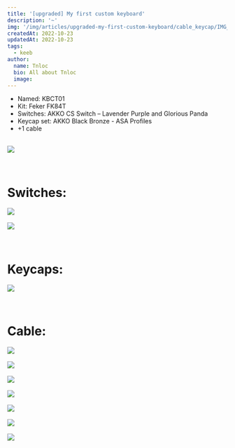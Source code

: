 ```yaml
---
title: '[upgraded] My first custom keyboard'
description: '~'
img: '/img/articles/upgraded-my-first-custom-keyboard/cable_keycap/IMG_0894.jpg'
createdAt: 2022-10-23
updatedAt: 2022-10-23
tags:
  - keeb
author:
  name: Tnloc
  bio: All about Tnloc
  image: 
---
```


<!--more-->
<ul>
<li>Named: <span class="tw-font-bold">KBCT01</span>
</li>
<li>Kit: <span class="tw-font-bold">Feker FK84T</span>
</li>
<li>Switches: 
  <span class="tw-font-bold">AKKO CS Switch – <span class="tw-text-purple">Lavender Purple</span></span>
  and
  <span class="tw-font-bold">Glorious <span class="">Panda</span></span>
</li>
<li>Keycap set: <span class="tw-font-bold">AKKO Black Bronze - ASA Profiles </span> 
</li>
<li>+1 cable
</li>
</ul>
<br>

<div>
<img
  src="/img/articles/upgraded-my-first-custom-keyboard/cable_keycap/IMG_0894.jpg"
  class="tw-object-cover tw-rounded-2xl"
/>
</div>
<br>
<br>
<h1 class="tw-font-bold tw-text-2xl">Switches:</h1>

<div>
<img
  src="/img/articles/upgraded-my-first-custom-keyboard/switches/IMG_1217.jpg"
  class="tw-object-cover tw-rounded-2xl"
/>
</div>
<br>

<div>
<img
  src="/img/articles/upgraded-my-first-custom-keyboard/switches/IMG_0835.jpg"
  class="tw-object-cover tw-rounded-2xl"
/>
</div>
<br>
<br>

<h1 class="tw-font-bold tw-text-2xl">Keycaps:</h1>

<div>
<img
  src="/img/articles/upgraded-my-first-custom-keyboard/cable_keycap/IMG_0908-2.jpg"
  class="tw-object-cover tw-rounded-2xl"
/>
</div>
<br>
<br>

<h1 class="tw-font-bold tw-text-2xl">Cable:</h1>
<div>
<img
  src="/img/articles/upgraded-my-first-custom-keyboard/cable_keycap/IMG_0909.jpg"
  class="tw-object-cover tw-rounded-2xl"
/>
</div>
<br>

<div>
<img
  src="/img/articles/upgraded-my-first-custom-keyboard/cable_keycap/IMG_0910-2.jpg"
  class="tw-object-cover tw-rounded-2xl"
/>
</div>
<br>
<div>
<img
  src="/img/articles/upgraded-my-first-custom-keyboard/cable_keycap/IMG_0898.jpg"
  class="tw-object-cover tw-rounded-2xl"
/>
</div>
<br>
<div>
<img
  src="/img/articles/upgraded-my-first-custom-keyboard/cable_keycap/IMG_0911-2.jpg"
  class="tw-object-cover tw-rounded-2xl"
/>
</div>
<br>
<div>
<img
  src="/img/articles/upgraded-my-first-custom-keyboard/cable_keycap/IMG_0907.jpg"
  class="tw-object-cover tw-rounded-2xl"
/>
</div>
<br>
<div>
<img
  src="/img/articles/upgraded-my-first-custom-keyboard/cable_keycap/IMG_0866.jpg"
  class="tw-object-cover tw-rounded-2xl"
/>
</div>
<br>

<div>
<img
  src="/img/articles/upgraded-my-first-custom-keyboard/cable_keycap/IMG_0863.jpg"
  class="tw-object-cover tw-rounded-2xl"
/>
</div>
<br>
